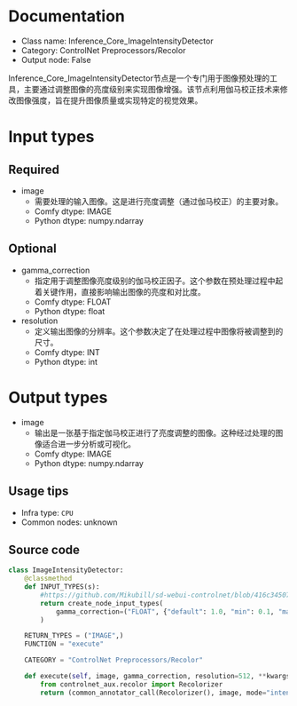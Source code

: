 
# Documentation
- Class name: Inference_Core_ImageIntensityDetector
- Category: ControlNet Preprocessors/Recolor
- Output node: False

Inference_Core_ImageIntensityDetector节点是一个专门用于图像预处理的工具，主要通过调整图像的亮度级别来实现图像增强。该节点利用伽马校正技术来修改图像强度，旨在提升图像质量或实现特定的视觉效果。

# Input types
## Required
- image
    - 需要处理的输入图像。这是进行亮度调整（通过伽马校正）的主要对象。
    - Comfy dtype: IMAGE
    - Python dtype: numpy.ndarray
## Optional
- gamma_correction
    - 指定用于调整图像亮度级别的伽马校正因子。这个参数在预处理过程中起着关键作用，直接影响输出图像的亮度和对比度。
    - Comfy dtype: FLOAT
    - Python dtype: float
- resolution
    - 定义输出图像的分辨率。这个参数决定了在处理过程中图像将被调整到的尺寸。
    - Comfy dtype: INT
    - Python dtype: int

# Output types
- image
    - 输出是一张基于指定伽马校正进行了亮度调整的图像。这种经过处理的图像适合进一步分析或可视化。
    - Comfy dtype: IMAGE
    - Python dtype: numpy.ndarray


## Usage tips
- Infra type: `CPU`
- Common nodes: unknown


## Source code
```python
class ImageIntensityDetector:
    @classmethod
    def INPUT_TYPES(s):
        #https://github.com/Mikubill/sd-webui-controlnet/blob/416c345072c9c2066101e225964e3986abe6945e/scripts/processor.py#L1229
        return create_node_input_types(
            gamma_correction=("FLOAT", {"default": 1.0, "min": 0.1, "max": 2.0, "step": 0.001})
        )

    RETURN_TYPES = ("IMAGE",)
    FUNCTION = "execute"

    CATEGORY = "ControlNet Preprocessors/Recolor"

    def execute(self, image, gamma_correction, resolution=512, **kwargs):
        from controlnet_aux.recolor import Recolorizer
        return (common_annotator_call(Recolorizer(), image, mode="intensity", gamma_correction=gamma_correction , resolution=resolution), )

```
